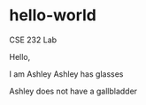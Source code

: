 # hello-world
CSE 232 Lab 

Hello,

I am Ashley
Ashley has glasses

Ashley does not have a gallbladder
